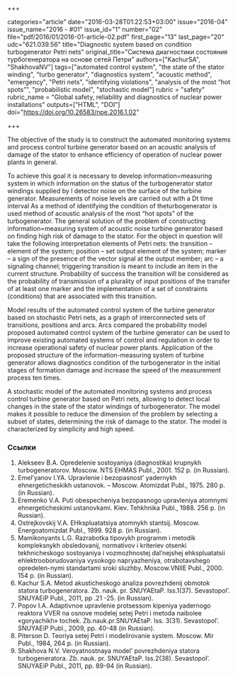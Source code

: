 +++

categories="article"
date="2016-03-28T01:22:53+03:00"
issue="2016-04"
issue_name="2016 - #01"
issue_id="1"
number="02"
file="pdf/2016/01/2016-01-article-02.pdf"
first_page="13"
last_page="20"
udc="621.039.56"
title="Diagnostic system based on condition turbogenerator Petri nets"
original_title="Система диагностики состояния турбогенератора на основе сетей Петри"
authors=["KachurSA", "ShakhovaNV"]
tags=["automated control system", "the state of the stator winding", "turbo generator", "diagnostics system", "acoustic method", "emergency", "Petri nets", "identifying violations", "analysis of the most “hot spots”", "probabilistic model", "stochastic model"]
rubric = "safety"
rubric_name = "Global safety, reliability and diagnostics of nuclear power installations"
outputs=["HTML", "DOI"]
doi="https://doi.org/10.26583/npe.2016.1.02"

+++

The objective of the study is to construct the automated monitoring systems and process control turbine generator based on an acoustic analysis of damage of the stator to enhance efficiency of operation of nuclear power plants in general.

To achieve this goal it is necessary to develop information=measuring system in which information on the status of the turbogenerator stator windings supplied by l detector noise on the surface of the turbine generator. Measurements of noise levels are carried out with a Dt time interval As a method of identifying the condition of theturbogenerator is used method of acoustic analysis of the most “hot spots” of the turbogenerator. The general solution of the problem of constructing information=measuring system of acoustic noise turbine generator based on finding high risk of damage to the stator. For the object in question will take the following interpretation elements of Petri nets: the transition – element of the system; position – set output element of the system; marker – a sign of the presence of the vector signal at the output member; arc – a signaling channel; triggering transition is meant to include an item in the current structure. Probability of success the transition will be considered as the probability of transmission of a plurality of input positions of the transfer of at least one marker and the implementation of a set of constraints (conditions) that are associated with this transition.

Model results of the automated control system of the turbine generator based on stochastic Petri nets, as a graph of interconnected sets of transitions, positions and arcs. Arcs compared the probability model proposed automated control system of the turbine generator can be used to improve existing automated systems of control and regulation in order to increase operational safety of nuclear power plants. Application of the proposed structure of the information-measuring system of turbine generator allows diagnostics condition of the turbogenerator in the initial stages of formation damage and increase the speed of the measurement process ten times.

A stochastic model of the automated monitoring systems and process control turbine generator based on Petri nets, allowing to detect local changes in the state of the stator windings of turbogenerator. The model makes it possible to reduce the dimension of the problem by selecting a subset of states, determining the risk of damage to the stator. The model is characterized by simplicity and high speed.

### Ссылки

1. Аlekseev B.А. Opredelenie sostoyaniya (diagnostika) krupnykh turbogeneratorov. Moscow. NTS EHMАS Publ., 2001. 152 p. (in Russian).
2. Emel’yanov I.YA. Upravlenie i bezopasnost’ yadernykh ehnergeticheskikh ustanovok. – Moscow. Аtomizdat Publ., 1975. 280 p. (in Russian).
3. Eremenko V.А. Puti obespecheniya bezopasnogo upravleniya atomnymi ehnergeticheskimi ustanovkami. Kiev. Tehkhnika Publ., 1988. 256 p. (in Russian).
4. Ostrejkovskij V.А. EHkspluatatsiya atomnykh stantsij. Moscow. Energoatomizdat Publ., 1999. 928 p. (in Russian).
5. Mamikonyants L.G. Razrabotka tipovykh programm i metodik kompleksnykh obsledovanij, normativov i kriteriev otsenki tekhnicheskogo sostoyaniya i vozmozhnostej dal’nejshej ehkspluatatsii ehlektrooborudovaniya vysokogo napryazheniya, otrabotavshego opredelen-nymi standartami sroki sluzhby. Moscow.VNIIE Publ., 2000. 154 p. (in Russian).
6. Kachur S.А. Metod akusticheskogo analiza povrezhdenij obmotok statora turbogeneratora. Zb. nauk. pr. SNUYAEtaP. Iss.1(37). Sevastopol’. SNUYAEiP Publ., 2011, pp .21 -25. (in Russian).
7. Popov I.А. Аdaptivnoe upravlenie protsessom kipeniya yadernogo reaktora VVER na osnove modelej setej Petri i metoda naibolee «goryachikh» tochek. Zb.nauk.pr.SNUYAEtaP. Iss. 3(31). Sevastopol’. SNUYAEiP Publ., 2009, pp. 40-48 (in Russian).
8. Piterson D. Teoriya setej Petri i modelirovanie system. Moscow. Mir Publ., 1984, 264 p. (in Russian).
9. Shakhova N.V. Veroyatnostnaya model’ povrezhdeniya statora turbogeneratora. Zb. nauk. pr. SNUYAEtaP. Iss.2(38). Sevastopol’. SNUYAEiP Publ., 2011, pp. 89-94 (in Russian).
